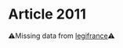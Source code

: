 # Article 2011

⚠️Missing data from [legifrance](https://www.legifrance.gouv.fr/codes/article_lc/LEGIARTI000006445337)⚠️